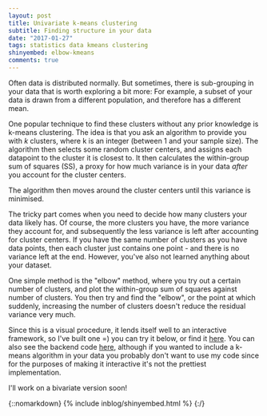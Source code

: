 ```yaml
---
layout: post
title: Univariate k-means clustering
subtitle: Finding structure in your data
date: "2017-01-27"
tags: statistics data kmeans clustering
shinyembed: elbow-kmeans
comments: true
---
```


Often data is distributed normally. But sometimes, there is sub-grouping in your data that is worth exploring a bit more: For example, a subset of your data is drawn from a different population, and therefore has a different mean.

One popular technique to find these clusters without any prior knowledge is k-means clustering. The idea is that you ask an algorithm to provide you with _k_ clusters, where k is an integer (between 1 and your sample size). The algorithm then selects some random cluster centers, and assigns each datapoint to the cluster it is closest to. It then calculates the within-group sum of squares (SS), a proxy for how much variance is in your data _after_ you account for the cluster centers.

The algorithm then moves around the cluster centers until this variance is minimised.

The tricky part comes when you need to decide how many clusters your data likely has. Of course, the more clusters you have, the more variance they account for, and subsequently the less variance is left after accounting for cluster centers. If you have the same number of clusters as you have data points, then each cluster just contains one point - and there is no variance left at the end. However, you've also not learned anything about your dataset.

One simple method is the "elbow" method, where you try out a certain number of clusters, and plot the within-group sum of squares against number of clusters. You then try and find the "elbow", or the point at which suddenly, increasing the number of clusters doesn't reduce the residual variance very much.

Since this is a visual procedure, it lends itself well to an interactive framework, so I've built one =) you can try it below, or find it [here](https://shiny.janfreyberg.com/shiny-elbow-kmeans). You can also see the backend code [here](https://www.github.com/janfreyberg/shiny-elbow-kmeans), although if you wanted to include a k-means algorithm in your data you probably don't want to use my code since for the purposes of making it interactive it's not the prettiest implementation.

I'll work on a bivariate version soon!

{::nomarkdown}
{% include inblog/shinyembed.html %}
{:/}
